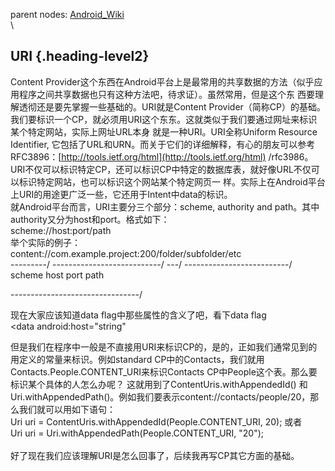 parent nodes: [Android\_Wiki](Android_Wiki.html)\
\

URI {.heading-level2}
---

Content
Provider这个东西在Android平台上是最常用的共享数据的方法（似乎应用程序之间共享数据也只有这种方法吧，待求证）。虽然常用，但是这个东
西要理解透彻还是要先掌握一些基础的。URI就是Content
Provider（简称CP）的基础。我们要标识一个CP，就必须用URI这个东东。这就类似于我们要通过网址来标识某个特定网站，实际上网址URL本身
就是一种URI。URI全称Uniform Resource Identifier,
它包括了URL和URN。而关于它们的详细解释，有心的朋友可以参考RFC3896：[http://tools.ietf.org/html](http://tools.ietf.org/html)
/rfc3986。URI不仅可以标识特定CP，还可以标识CP中特定的数据库表，就好像URL不仅可以标识特定网站，也可以标识这个网站某个特定网页一
样。实际上在Android平台上URI的用途更广泛一些，它还用于Intent中data的标识。
\
 就Android平台而言，URI主要分三个部分：scheme, authority and
path。其中authority又分为host和port。格式如下： \
 scheme://host:port/path \
 举个实际的例子： \
 content://com.example.project:200/folder/subfolder/etc \
 ---------/ ---------------------------/ ---/
--------------------------/ \
 scheme host port path

--------------------------------/

现在大家应该知道data flag中那些属性的含义了吧，看下data flag \
 \<data android:host="string"

但是我们在程序中一般是不直接用URI来标识CP的，是的，正如我们通常见到的用定义的常量来标识。例如standard
CP中的Contacts，我们就用Contacts.People.CONTENT\_URI来标识Contacts
CP中People这个表。那么要标识某个具体的人怎么办呢？
这就用到了ContentUris.withAppendedId() 和
Uri.withAppendedPath()。例如我们要表示content://contacts/people/20，那么我们就可以用如下语句：
\
 Uri uri = ContentUris.withAppendedId(People.CONTENT\_URI, 20); 或者 \
 Uri uri = Uri.withAppendedPath(People.CONTENT\_URI, "20"); \
 \
 好了现在我们应该理解URI是怎么回事了，后续我再写CP其它方面的基础。
